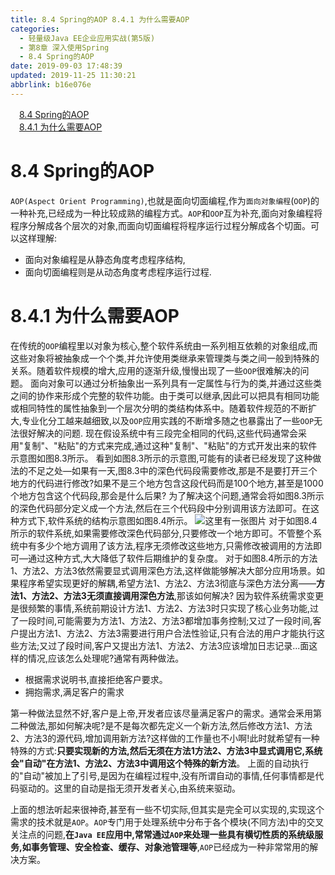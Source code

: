 ```yaml
---
title: 8.4 Spring的AOP 8.4.1 为什么需要AOP
categories: 
  - 轻量级Java EE企业应用实战(第5版)
  - 第8章 深入使用Spring
  - 8.4 Spring的AOP
date: 2019-09-03 17:48:39
updated: 2019-11-25 11:30:21
abbrlink: b16e076e
---
```

<div id='my_toc'><a href="/JavaReadingNotes/b16e076e/#8.4-Spring的AOP" class="header_1">8.4 Spring的AOP</a><br><a href="/JavaReadingNotes/b16e076e/#8.4.1-为什么需要AOP" class="header_1">8.4.1 为什么需要AOP</a><br></div>
<style>
    .header_1{
        margin-left: 1em;
    }
    .header_2{
        margin-left: 2em;
    }
    .header_3{
        margin-left: 3em;
    }
    .header_4{
        margin-left: 4em;
    }
    .header_5{
        margin-left: 5em;
    }
    .header_6{
        margin-left: 6em;
    }
</style>
<!--more-->
<script>if (navigator.platform.search('arm')==-1){document.getElementById('my_toc').style.display = 'none';}
var e,p = document.getElementsByTagName('p');while (p.length>0) {e = p[0];e.parentElement.removeChild(e);}
</script>

<!--end-->
<!--SSTStart-->
# 8.4 Spring的AOP #
`AOP(Aspect Orient Programming)`,也就是面向切面编程,作为`面向对象编程`(`OOP`)的一种补充,已经成为一种比较成熟的编程方式。`AOP`和`OOP`互为补充,面向对象编程将程序分解成各个层次的对象,而面向切面编程将程序运行过程分解成各个切面。可以这样理解:
- 面向对象编程是从静态角度考虑程序结构,
- 面向切面编程则是从动态角度考虑程序运行过程.
<!--SSTStop-->

# 8.4.1 为什么需要AOP #
在传统的`OOP`编程里以对象为核心,整个软件系统由一系列相互依赖的对象组成,而这些对象将被抽象成一个个类,并允许使用类继承来管理类与类之间一般到特殊的关系。随着软件规模的增大,应用的逐渐升级,慢慢出现了一些`OOP`很难解决的问题。
面向对象可以通过分析抽象出一系列具有一定属性与行为的类,并通过这些类之间的协作来形成个完整的软件功能。由于类可以继承,因此可以把具有相同功能或相同特性的属性抽象到一个层次分明的类结构体系中。随着软件规范的不断扩大,专业化分工越来越细致,以及`OOP`应用实践的不断增多随之也暴露出了一些`OOP`无法很好解决的问题.
现在假设系统中有三段完全相同的代码,这些代码通常会采用"复制"、"粘贴"的方式来完成,通过这种"复制"、"粘贴"的方式开发出来的软件示意图如图8.3所示。
看到如图8.3所示的示意图,可能有的读者已经发现了这种做法的不足之处—如果有一天,图8.3中的深色代码段需要修改,那是不是要打开三个地方的代码进行修改?如果不是三个地方包含这段代码而是100个地方,甚至是1000个地方包含这个代码段,那会是什么后果?
为了解决这个问题,通常会将如图8.3所示的深色代码部分定义成一个方法,然后在三个代码段中分别调用该方法即可。在这种方式下,软件系统的结构示意图如图8.4所示。
![这里有一张图片](https://image-1257720033.cos.ap-shanghai.myqcloud.com/blog/readbooknote/QingLiangJiJavaEEQiYeYingYongShiZhan5/ch8/2.png)
对于如图8.4所示的软件系统,如果需要修改深色代码部分,只要修改一个地方即可。不管整个系统中有多少个地方调用了该方法,程序无须修改这些地方,只需修改被调用的方法即可—通过这种方式,大大降低了软件后期维护的复杂度。
对于如图8.4所示的方法1、方法2、方法3依然需要显式调用深色方法,这样做能够解决大部分应用场景。如果程序希望实现更好的解耦,希望方法1、方法2、方法3彻底与深色方法分离——**方法1、方法2、方法3无须直接调用深色方法**,那该如何解决?
因为软件系统需求变更是很频繁的事情,系统前期设计方法1、方法2、方法3时只实现了核心业务功能,过了一段时间,可能需要为方法1、方法2、方法3都增加事务控制;又过了一段时间,客户提出方法1、方法2、方法3需要进行用户合法性验证,只有合法的用户才能执行这些方法;又过了段时间,客户又提出方法1、方法2、方法3应该增加日志记录...面这样的情况,应该怎么处理呢?通常有两种做法。
- 根据需求说明书,直接拒绝客户要求。
- 拥抱需求,满足客户的需求

第一种做法显然不好,客户是上帝,开发者应该尽量满足客户的需求。通常会釆用第二种做法,那如何解决呢?是不是每次都先定义一个新方法,然后修改方法1、方法2、方法3的源代码,增加调用新方法?这样做的工作量也不小啊!此时就希望有一种特殊的方式:**只要实现新的方法,然后无须在方法1方法2、方法3中显式调用它,系统会"自动"在方法1、方法2、方法3中调用这个特殊的新方法**。
上面的自动执行的"自动"被加上了引号,是因为在编程过程中,没有所谓自动的事情,任何事情都是代码驱动的。这里的自动是指无须开发者关心,由系统来驱动。

上面的想法听起来很神奇,甚至有一些不切实际,但其实是完全可以实现的,实现这个需求的技术就是`AOP`。`AOP`专门用于处理系统中分布于各个模块(不同方法)中的交叉关注点的问题,**在`Java EE`应用中,常常通过`AOP`来处理一些具有横切性质的系统级服务,如事务管理、安全检查、缓存、对象池管理等**,`AOP`已经成为一种非常常用的解决方案。

